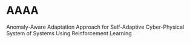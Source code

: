 # AAAA

Anomaly-Aware Adaptation Approach for Self-Adaptive Cyber-Physical System of Systems Using Reinforcement Learning
